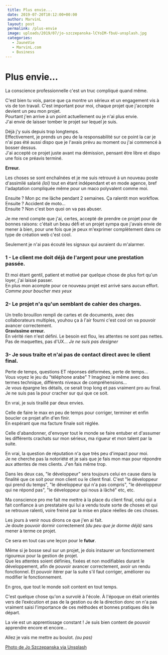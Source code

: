 ```yaml
---
 title: Plus envie...
 date: 2019-07-20T10:12:00+00:00
 author: MarvinL
 layout: post
 permalink: /plus-envie
 image: uploads/2019/07/jo-szczepanska-lCYoIM-fbuU-unsplash.jpg
 categories:
   - JauneVie
   - MarvinL.com
   - Business
---
```

# Plus envie…
La conscience professionnelle c'est un truc compliqué quand même. 

C'est bien tu vois, parce que ça montre un sérieux et un engagement vis à vis de ton travail. C'est important pour moi, chaque projet que j'accepte devient un peu mon projet.  
Pourtant j'en arrive à un point actuellement ou je n'ai plus envie.  
J'ai envie de laisser tomber le projet sur lequel je suis.

Déjà j'y suis depuis trop longtemps.  
Effectivement, je prends un peu de la responsabilité sur ce point la car je n'ai pas été aussi dispo que je l'avais prévu au moment ou j'ai commencé à bosser dessus.     
J'ai accepté ce projet juste avant ma démission, pensant être libre et dispo une fois ce préavis terminé.   

 **Erreur.**   
 
Les choses se sont enchaînées et je me suis retrouvé à un nouveau poste d'assimilé salarié _(lol)_ tout en étant indépendant et en mode agence, bref l'adaptation compliquée même pour un maco polyvalent comme moi.
 
Ensuite ? Mon pc me lâche pendant 2 semaines. Ça ralentit mon workflow.     
Ensuite ? Accident de moto…                            
Ensuite ? Non c'est bon quoi on va pas abuser.

Je me rend compte que j'ai, certes, accepté de prendre ce projet pour de bonnes raisons: c'était un beau défi et un projet sympa que j'avais envie de mener à bien, pour une fois que je peux m'exprimer complètement dans ce type de création web c'est cool. 

Seulement je n'ai pas écouté les signaux qui auraient du m'alarmer.

### 1 - Le client me doit déjà de l'argent pour une prestation passée. 
Et moi étant gentil, patient et motivé par quelque chose de plus fort qu'un loyer, j'ai laissé passer.  
 En plus mon acompte pour ce nouveau projet est arrivé sans aucun effort. _Comme pour boucher mes yeux_

### 2- Le projet n'a qu'un semblant de cahier des charges.
Un trello brouillon rempli de cartes et de documents, avec des collaborateurs multiples, youhou ça à l'air fourni c'est cool on va pouvoir avancer correctement.   
**Gravissime erreur.**     
En vérité rien n'est défini. Le besoin est flou, les attentes ne sont pas nettes. Pas de maquettes, pas d'UX…     _Je ne suis pas designer_

### 3- Je sous traite et n'ai pas de contact direct avec le client final.
Perte de temps, questions ET réponses déformées, perte de temps…  
Vous voyez le jeu du "téléphone arabe" ? Imaginez le même avec des termes technique, différents niveaux de compréhensions…    
Je vous épargne les détails, ce serait trop long et pas vraiment pro au 
final. Je ne suis pas la pour cracher sur qui que ce soit.

En vrai, je suis tiraillé par deux envies.

Celle de faire le max en peu de temps pour corriger, terminer et enfin boucler ce projet afin d'en finir.  
En espérant que ma facture finale soit réglée.

Celle d'abandonner, d'envoyer tout le monde se faire entuber et d'assumer les différents crachats sur mon sérieux, ma rigueur et mon talent par la suite.

En vrai, la question de réputation n'a que très peu d'impact pour moi.  
Je ne cherche pas la notoriété et je sais que je fais mon max pour répondre aux attentes de mes clients. J'en fais même trop.

Dans les deux cas, "le développeur" sera toujours celui en cause dans la finalité que ce soit pour mon client ou le client final.
C'est "le développeur qui prend du temps", "le développeur qui n'a pas compris", "le développeur qui ne répond pas", "le développeur qui nous à lâché" etc, etc.

Ma conscience pro me fait me mettre à la place du client final, celui qui a fait confiance à un prestataire qui lui a vendu toute sorte de choses et qui se retrouve ralenti, voire freiné par la mise en place réelles de ces choses.

Les jours à venir nous dirons ce que j'en ai fait.  
Je doute pouvoir dormir correctement _(du peu que je dorme déjà)_ sans mener à terme ce projet.

Ce sera en tout cas une leçon pour le **futur**.

Même si je bosse seul sur un projet, je dois instaurer un fonctionnement rigoureux pour la gestion de projet.  
Que les attentes soient définies, fixées et non modifiables durant le développement,
afin de pouvoir avancer correctement, avoir un rendu fonctionnel. Et pouvoir itérer par la suite s'il faut corriger, améliorer ou modifier le fonctionnement.

En gros, que tout le monde soit content en tout temps.

C'est quelque chose qu'on a survolé à l'école. À l'époque on était orientés vers de l’exécution et pas de la gestion ou de la direction donc on n'a pas vraiment saisi l'importance de ces méthodes et 
bonnes 
pratiques dès le départ.

La vie est un apprentissage constant ! Je suis bien content de pouvoir apprendre encore et encore…

Allez je vais me mettre au boulot. _(ou pas)_

[Photo de Jo Szczepanska via Unsplash](https://unsplash.com/photos/lCYoIM-fbuU)
